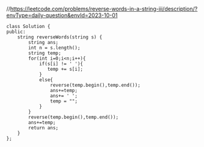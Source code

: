 //https://leetcode.com/problems/reverse-words-in-a-string-iii/description/?envType=daily-question&envId=2023-10-01

```
class Solution {
public:
    string reverseWords(string s) {
        string ans;
        int n = s.length();
        string temp;
        for(int i=0;i<n;i++){
            if(s[i] != ' '){
               temp += s[i];
            }
            else{
                reverse(temp.begin(),temp.end());
                ans+=temp;
                ans+= ' ';
                temp = "";
            }
        }
        reverse(temp.begin(),temp.end());
        ans+=temp;
        return ans;
    }
};
